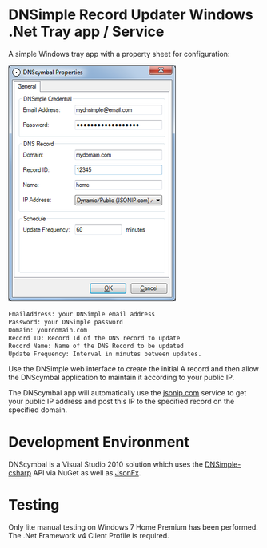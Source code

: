 DNSimple Record Updater Windows .Net Tray app / Service
=======================================================
A simple Windows tray app with a property sheet for configuration:

![DNScymbal Properties](/readme/DnsCymbalProperties.png "DNScymbal Properties")

    EmailAddress: your DNSimple email address
    Password: your DNSimple password
    Domain: yourdomain.com
    Record ID: Record Id of the DNS record to update
    Record Name: Name of the DNS Record to be updated
    Update Frequency: Interval in minutes between updates.

Use the DNSimple web interface to create the initial A record and then allow the DNScymbal application to maintain it according to your public IP.

The DNScymbal app will automatically use the [jsonip.com](http://jsonip.com/) service to get your public IP address
and post this IP to the specified record on the specified domain.

Development Environment
=======================
DNScymbal is a Visual Studio 2010 solution which uses the [DNSimple-csharp](https://github.com/anderly/dnsimple-csharp) API via NuGet 
as well as [JsonFx](https://github.com/jsonfx/jsonfx).

Testing
=======
Only lite manual testing on Windows 7 Home Premium has been performed. The .Net Framework v4 Client Profile is required.

